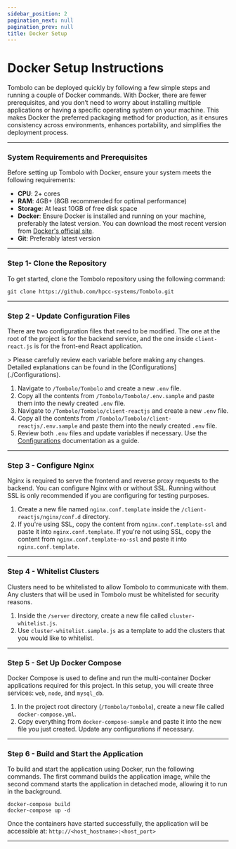 ```yaml
---
sidebar_position: 2
pagination_next: null
pagination_prev: null
title: Docker Setup
---
```


# Docker Setup Instructions

Tombolo can be deployed quickly by following a few simple steps and running a couple of Docker commands. With Docker, there are fewer prerequisites, and you don’t need to worry about installing multiple applications or having a specific operating system on your machine. This makes Docker the preferred packaging method for production, as it ensures consistency across environments, enhances portability, and simplifies the deployment process.

---

### System Requirements and Prerequisites

Before setting up Tombolo with Docker, ensure your system meets the following requirements:

- **CPU**: 2+ cores
- **RAM**: 4GB+ (8GB recommended for optimal performance)
- **Storage**: At least 10GB of free disk space
- **Docker**: Ensure Docker is installed and running on your machine, preferably the latest version. You can download the most recent version from [Docker's official site](https://www.docker.com/get-started).
- **Git**: Preferably latest version

---

### Step 1- Clone the Repository

To get started, clone the Tombolo repository using the following command:

```
git clone https://github.com/hpcc-systems/Tombolo.git
```

---

### Step 2 - Update Configuration Files

There are two configuration files that need to be modified. The one at the root of the project is for the backend service, and the one inside `client-react.js` is for the front-end React application.

<div class="important_block">
> Please carefully review each variable before making any changes. Detailed explanations can be found in the [Configurations](./Configurations).
</div>

1. Navigate to `/Tombolo/Tombolo` and create a new `.env` file.
2. Copy all the contents from `/Tombolo/Tombolo/.env.sample` and paste them into the newly created `.env` file.
3. Navigate to `/Tombolo/Tombolo/client-reactjs` and create a new `.env` file.
4. Copy all the contents from `/Tombolo/Tombolo/client-reactjs/.env.sample` and paste them into the newly created `.env` file.
5. Review both `.env` files and update variables if necessary. Use the [Configurations](./Configurations) documentation as a guide.

---

### Step 3 - Configure Nginx

Nginx is required to serve the frontend and reverse proxy requests to the backend. You can configure Nginx with or without SSL. Running without SSL is only recommended if you are configuring for testing purposes.

1. Create a new file named `nginx.conf.template` inside the `/client-reactjs/nginx/conf.d` directory.
2. If you're using SSL, copy the content from `nginx.conf.template-ssl` and paste it into `nginx.conf.template`. If you're not using SSL, copy the content from `nginx.conf.template-no-ssl` and paste it into `nginx.conf.template`.

---

### Step 4 - Whitelist Clusters

Clusters need to be whitelisted to allow Tombolo to communicate with them. Any clusters that will be used in Tombolo must be whitelisted for security reasons.

1. Inside the `/server` directory, create a new file called `cluster-whitelist.js`.
2. Use `cluster-whitelist.sample.js` as a template to add the clusters that you would like to whitelist.

---

### Step 5 - Set Up Docker Compose

Docker Compose is used to define and run the multi-container Docker applications required for this project. In this setup, you will create three services: `web`, `node`, and `mysql_db`.

1. In the project root directory (`/Tombolo/Tombolo`), create a new file called `docker-compose.yml`.
2. Copy everything from `docker-compose-sample` and paste it into the new file you just created. Update any configurations if necessary.

---

### Step 6 - Build and Start the Application

To build and start the application using Docker, run the following commands. The first command builds the application image, while the second command starts the application in detached mode, allowing it to run in the background.

```
docker-compose build
docker-compose up -d
```

Once the containers have started successfully, the application will be accessible at: `http://<host_hostname>:<host_port>`

---
